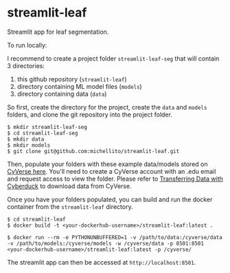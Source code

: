 # streamlit-leaf

Streamlit app for leaf segmentation.

To run locally:

I recommend to create a project folder `streamlit-leaf-seg` that will contain 3 directories:

1. this github repository (`streamlit-leaf`)
2. directory containing ML model files (`models`)
3. directory containing data (`data`)


So first, create the directory for the project, create the `data` and `models` folders, and clone the git repository into the project folder.
```
$ mkdir streamlit-leaf-seg 
$ cd streamlit-leaf-seg
$ mkdir data
$ mkdir models
$ git clone git@github.com:michellito/streamlit-leaf.git
```

Then, populate your folders with these example data/models stored on [CyVerse here](https://de.cyverse.org/data/ds/iplant/home/shared/srp_dmac/dmac/rhizobox?selectedOrder=asc&selectedOrderBy=name&selectedPage=0&selectedRowsPerPage=100). You'll need to create a CyVerse account with an .edu email and request access to view the folder.  Please refer to [Transferring Data with Cyberduck](https://learning.cyverse.org/ds/cyberduck/) to download data from CyVerse.

Once you have your folders populated, you can build and run the docker container from the `streamlit-leaf` directory.

```
$ cd streamlit-leaf
$ docker build -t <your-dockerhub-username>/streamlit-leaf:latest .

$ docker run --rm -e PYTHONUNBUFFERED=1 -v /path/to/data:/cyverse/data -v /path/to/models:/cyverse/models -w /cyverse/data -p 8501:8501 <your-dockerhub-username>/streamlit-leaf:latest -p /cyverse/
```

The streamlit app can then be accessed at `http://localhost:8501`.